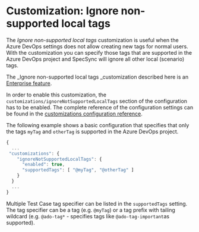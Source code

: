 # Customization: Ignore non-supported local tags

The _Ignore non-supported local tags_ customization is useful when the Azure DevOps settings does not allow creating new tags for normal users. With the customization you can specify those tags that are supported in the Azure DevOps project and SpecSync will ignore all other local (scenario) tags.

The _Ignore non-supported local tags _customization described here is an [Enterprise feature](../../licensing.md).

In order to enable this customization, the `customizations/ignoreNotSupportedLocalTags` section of the configuration has to be enabled. The complete reference of the configuration settings can be found in the [customizations configuration reference](../../reference/configuration/configuration-customizations.md#ignoretestcasetags).

The following example shows a basic configuration that specifies that only the tags `myTag` and `otherTag` is supported in the Azure DevOps project.

```javascript
{
  ...
 "customizations": {
    "ignoreNotSupportedLocalTags": {
      "enabled": true,
      "supportedTags": [ "@myTag", "@otherTag" ]
    }
  }
  ...
}
```

Multiple Test Case tag specifier can be listed in the `supportedTags` setting. The tag specifier can be a tag (e.g. `@myTag`) or a tag prefix with tailing wildcard (e.g. `@ado-tag*` - specifies tags like `@ado-tag-important`as supported).&#x20;
